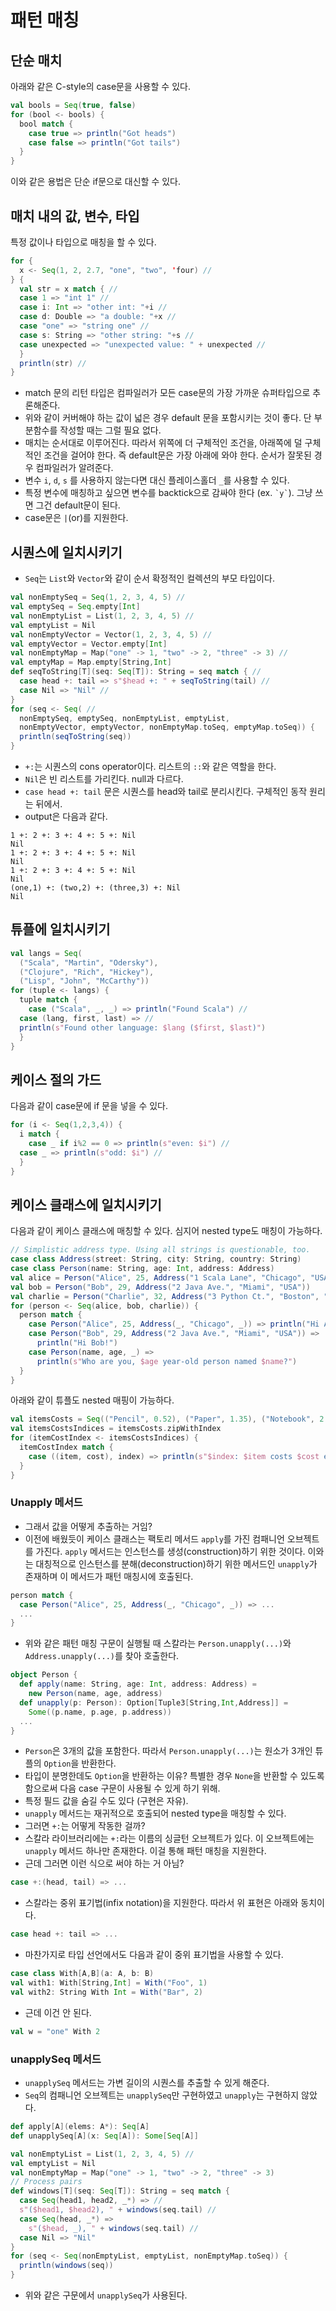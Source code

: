# 패턴 매칭
## 단순 매치
아래와 같은 C-style의 case문을 사용할 수 있다.
```scala
val bools = Seq(true, false)  
for (bool <- bools) {  
  bool match {  
    case true => println("Got heads")  
    case false => println("Got tails")  
  }  
}
```
이와 같은 용법은 단순 if문으로 대신할 수 있다.
## 매치 내의 값, 변수, 타입
특정 값이나 타입으로 매칭을 할 수 있다.
```scala
for {  
  x <- Seq(1, 2, 2.7, "one", "two", 'four) //  
} {  
  val str = x match { //  
  case 1 => "int 1" //  
  case i: Int => "other int: "+i //  
  case d: Double => "a double: "+x //  
  case "one" => "string one" //  
  case s: String => "other string: "+s //  
  case unexpected => "unexpected value: " + unexpected //  
  }  
  println(str) //  
}
```
- match 문의 리턴 타입은 컴파일러가 모든 case문의 가장 가까운 슈퍼타입으로 추론해준다.
- 위와 같이 커버해야 하는 값이 넓은 경우 default 문을 포함시키는 것이 좋다. 단 부분함수를 작성할 때는 그럴 필요 없다.
- 매치는 순서대로 이루어진다. 따라서 위쪽에 더 구체적인 조건을, 아래쪽에 덜 구체적인 조건을 걸어야 한다. 즉 default문은 가장 아래에 와야 한다. 순서가 잘못된 경우 컴파일러가 알려준다.
- 변수 `i`, `d`, `s` 를 사용하지 않는다면 대신 플레이스홀더 `_`를 사용할 수 있다.
- 특정 변수에 매칭하고 싶으면 변수를 backtick으로 감싸야 한다 (ex. `` `y` ``). 그냥 쓰면 그건 default문이 된다.
- case문은 `|`(or)를 지원한다.
## 시퀀스에 일치시키기
- `Seq`는 `List`와 `Vector`와 같이 순서 확정적인 컬렉션의 부모 타입이다.
```scala
val nonEmptySeq = Seq(1, 2, 3, 4, 5) //  
val emptySeq = Seq.empty[Int]  
val nonEmptyList = List(1, 2, 3, 4, 5) //  
val emptyList = Nil  
val nonEmptyVector = Vector(1, 2, 3, 4, 5) //  
val emptyVector = Vector.empty[Int]  
val nonEmptyMap = Map("one" -> 1, "two" -> 2, "three" -> 3) //  
val emptyMap = Map.empty[String,Int]  
def seqToString[T](seq: Seq[T]): String = seq match { //  
  case head +: tail => s"$head +: " + seqToString(tail) //  
  case Nil => "Nil" //  
}  
for (seq <- Seq( //  
  nonEmptySeq, emptySeq, nonEmptyList, emptyList,  
  nonEmptyVector, emptyVector, nonEmptyMap.toSeq, emptyMap.toSeq)) {  
  println(seqToString(seq))  
}
```
- `+:`는 시퀀스의 cons operator이다. 리스트의 `::`와 같은 역할을 한다.
- `Nil`은 빈 리스트를 가리킨다. null과 다르다.
- `case head +: tail` 문은 시퀀스를 head와 tail로 분리시킨다. 구체적인 동작 원리는 뒤에서.
- output은 다음과 같다.
```
1 +: 2 +: 3 +: 4 +: 5 +: Nil 
Nil 
1 +: 2 +: 3 +: 4 +: 5 +: Nil 
Nil 
1 +: 2 +: 3 +: 4 +: 5 +: Nil 
Nil 
(one,1) +: (two,2) +: (three,3) +: Nil 
Nil
```
## 튜플에 일치시키기
```scala
val langs = Seq(  
  ("Scala", "Martin", "Odersky"),  
  ("Clojure", "Rich", "Hickey"),  
  ("Lisp", "John", "McCarthy"))  
for (tuple <- langs) {  
  tuple match {  
    case ("Scala", _, _) => println("Found Scala") //  
  case (lang, first, last) => //  
  println(s"Found other language: $lang ($first, $last)")  
  }  
}
```
## 케이스 절의 가드
다음과 같이 case문에 if 문을 넣을 수 있다.
```scala
for (i <- Seq(1,2,3,4)) {  
  i match {  
    case _ if i%2 == 0 => println(s"even: $i") //  
  case _ => println(s"odd: $i") //  
  }  
}
```
## 케이스 클래스에 일치시키기
다음과 같이 케이스 클래스에 매칭할 수 있다. 심지어 nested type도 매칭이 가능하다.
```scala
// Simplistic address type. Using all strings is questionable, too.  
case class Address(street: String, city: String, country: String)  
case class Person(name: String, age: Int, address: Address)  
val alice = Person("Alice", 25, Address("1 Scala Lane", "Chicago", "USA"))  
val bob = Person("Bob", 29, Address("2 Java Ave.", "Miami", "USA"))  
val charlie = Person("Charlie", 32, Address("3 Python Ct.", "Boston", "USA"))  
for (person <- Seq(alice, bob, charlie)) {  
  person match {  
    case Person("Alice", 25, Address(_, "Chicago", _)) => println("Hi Alice!")  
    case Person("Bob", 29, Address("2 Java Ave.", "Miami", "USA")) =>  
      println("Hi Bob!")  
    case Person(name, age, _) =>  
      println(s"Who are you, $age year-old person named $name?")  
  }  
}
```
아래와 같이 튜플도 nested 매핑이 가능하다.
```scala
val itemsCosts = Seq(("Pencil", 0.52), ("Paper", 1.35), ("Notebook", 2.43))  
val itemsCostsIndices = itemsCosts.zipWithIndex  
for (itemCostIndex <- itemsCostsIndices) {  
  itemCostIndex match {  
    case ((item, cost), index) => println(s"$index: $item costs $cost each")  
  }  
}
```
### Unapply 메서드
- 그래서 값을 어떻게 추출하는 거임?
- 이전에 배웠듯이 케이스 클래스는 팩토리 메서드 `apply`를 가진 컴패니언 오브젝트를 가진다. `apply` 메서드는 인스턴스를 생성(construction)하기 위한 것이다. 이와는 대칭적으로 인스턴스를 분해(deconstruction)하기 위한 메서드인 `unapply`가 존재하며 이 메서드가 패턴 매칭시에 호출된다.
```scala
person match { 
  case Person("Alice", 25, Address(_, "Chicago", _)) => ...
  ... 
}
```
- 위와 같은 패턴 매칭 구문이 실행될 때 스칼라는 `Person.unapply(...)`와 `Address.unapply(...)`를 찾아 호출한다.
```scala
object Person {  
  def apply(name: String, age: Int, address: Address) =  
    new Person(name, age, address)  
  def unapply(p: Person): Option[Tuple3[String,Int,Address]] =  
    Some((p.name, p.age, p.address))  
  ...  
}
```
- `Person`은 3개의 값을 포함한다. 따라서 `Person.unapply(...)`는 원소가 3개인 튜플의 `Option`을 반환한다.
- 타입이 분명한데도 `Option`을 반환하는 이유? 특별한 경우 `None`을 반환할 수 있도록 함으로써 다음 case 구문이 사용될 수 있게 하기 위해.
- 특정 필드 값을 숨길 수도 있다 (구현은 자유).
- `unapply` 메서드는 재귀적으로 호출되어 nested type을 매칭할 수 있다.
- 그러면 `+:`는 어떻게 작동한 걸까?
- 스칼라 라이브러리에는 `+:`라는 이름의 싱글턴 오브젝트가 있다. 이 오브젝트에는 `unapply` 메서드 하나만 존재한다. 이걸 통해 패턴 매칭을 지원한다.
- 근데 그러면 이런 식으로 써야 하는 거 아님?
```scala
case +:(head, tail) => ...
```
- 스칼라는 중위 표기법(infix notation)을 지원한다. 따라서 위 표현은 아래와 동치이다.
```scala
case head +: tail => ...
```
- 마찬가지로 타입 선언에서도 다음과 같이 중위 표기법을 사용할 수 있다.
```scala
case class With[A,B](a: A, b: B) 
val with1: With[String,Int] = With("Foo", 1)
val with2: String With Int = With("Bar", 2)
```
- 근데 이건 안 된다.
```scala
val w = "one" With 2
```
### unapplySeq 메서드
- `unapplySeq` 메서드는 가변 길이의 시퀀스를 추출할 수 있게 해준다.
- `Seq`의 컴패니언 오브젝트는 `unapplySeq`만 구현하였고 `unapply`는 구현하지 않았다.
```scala
def apply[A](elems: A*): Seq[A] 
def unapplySeq[A](x: Seq[A]): Some[Seq[A]]
```
```scala
val nonEmptyList = List(1, 2, 3, 4, 5) //  
val emptyList = Nil  
val nonEmptyMap = Map("one" -> 1, "two" -> 2, "three" -> 3)  
// Process pairs  
def windows[T](seq: Seq[T]): String = seq match {  
  case Seq(head1, head2, _*) => //  
  s"($head1, $head2), " + windows(seq.tail) //  
  case Seq(head, _*) =>  
    s"($head, _), " + windows(seq.tail) //  
  case Nil => "Nil"  
}  
for (seq <- Seq(nonEmptyList, emptyList, nonEmptyMap.toSeq)) {  
  println(windows(seq))  
}
```
- 위와 같은 구문에서 `unapplySeq`가 사용된다.